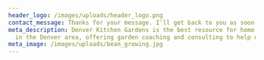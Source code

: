 ```yaml
---
header_logo: /images/uploads/header_logo.png
contact_message: Thanks for your message. I'll get back to you as soon as I can!
meta_description: Denver Kitchen Gardens is the best resource for home gardeners
  in the Denver area, offering garden coaching and consulting to help urban gardeners and homesteaders with organic gardening practices, food growing, edible landscapes, and canning and preservation.
meta_image: /images/uploads/bean_growing.jpg
---
```

